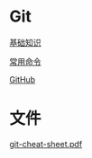# Git

[基础知识](基础知识/基础知识.md "基础知识")

[常用命令](常用命令/常用命令.md "常用命令")

[GitHub](GitHub/GitHub.md "GitHub")

# 文件
[git-cheat-sheet.pdf](file/git-cheat-sheet_AHaXVfV7Hv.pdf "git-cheat-sheet.pdf")
